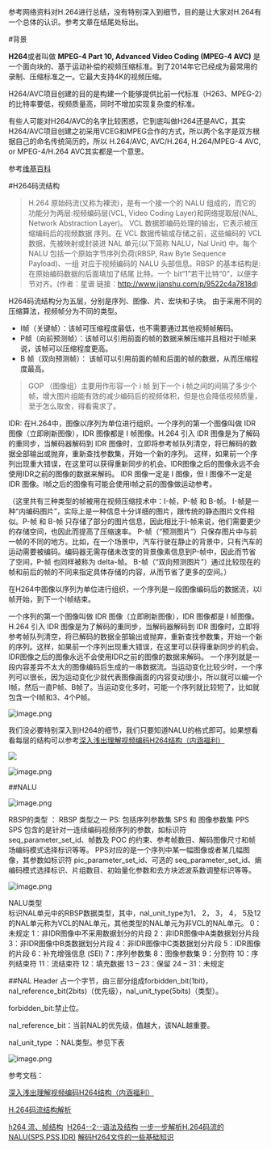 参考网络资料对H.264进行总结，没有特别深入到细节，目的是让大家对H.264有一个总体的认识。参考文章在结尾处标出。


#背景

**H264**或者叫做 **MPEG-4 Part 10, Advanced Video Coding (MPEG-4 AVC)** 是一个面向块的、基于运动补偿的视频压缩标准。到了2014年它已经成为最常用的录制、压缩标准之一。它最大支持4K的视频压缩。

H264/AVC项目创建的目的是构建一个能够提供比前一代标准（H263、MPEG-2）的比特率要低，视频质量高，同时不增加实现复杂度的标准。

有些人可能对H264/AVC的名字比较困惑，它到底叫做H264还是AVC，其实H264/AVC项目创建之初采用VCEG和MPEG合作的方式，所以两个名字是双方根据自己的命名传统简历的，所以 H.264/AVC, AVC/H.264, H.264/MPEG-4 AVC, or MPEG-4/H.264 AVC其实都是一个意思。

参考[维基百科](https://en.wikipedia.org/wiki/H.264/MPEG-4_AVC#Features)


#H264码流结构

>H.264 原始码流(又称为裸流)，是有一个接一个的 NALU 组成的，而它的功能分为两层:视频编码层(VCL, Video Coding Layer)和网络提取层(NAL, Network Abstraction Layer)。
VCL 数据即编码处理的输出，它表示被压缩编码后的视频数据 序列。在 VCL 数据传输或存储之前，这些编码的 VCL 数据，先被映射或封装进 NAL 单元(以下简称 NALU，Nal Unit) 中。每个 NALU 包括一个原始字节序列负荷(RBSP, Raw Byte Sequence Payload)、一组 对应于视频编码的 NALU 头部信息。RBSP 的基本结构是:在原始编码数据的后面填加了结尾 比特。一个 bit“1”若干比特“0”，以便字节对齐。(作者：星谱
链接：http://www.jianshu.com/p/9522c4a7818d)

H264码流结构分为五层，分别是序列、图像、片、宏块和子块。
由于采用不同的压缩算法，视频帧分为不同的类型。
- I帧（关键帧）：该帧可压缩程度最低，也不需要通过其他视频帧解码。
- P帧（向前预测帧）：该帧可以引用前面的帧的数据来解压缩并且相对于I帧来说，该帧可以压缩程度更高。
- B 帧（双向预测帧）： 该帧可以引用前面的帧和后面的帧的数据，从而压缩程度最高。

>GOP （图像组）主要用作形容一个 i 帧 到下一个 i 帧之间的间隔了多少个帧，增大图片组能有效的减少编码后的视频体积，但是也会降低视频质量，至于怎么取舍，得看需求了。



IDR:  在H.264中，图像以序列为单位进行组织。一个序列的第一个图像叫做 IDR 图像（立即刷新图像），IDR 图像都是 I 帧图像。H.264 引入 IDR 图像是为了解码的重同步，当解码器解码到 IDR 图像时，立即将参考帧队列清空，将已解码的数据全部输出或抛弃，重新查找参数集，开始一个新的序列。 这样，如果前一个序列出现重大错误，在这里可以获得重新同步的机会。IDR图像之后的图像永远不会使用IDR之前的图像的数据来解码。       IDR 图像一定是 I 图像，但 I 图像不一定是 IDR 图像。I帧之后的图像有可能会使用I帧之前的图像做运动参考。

（这里共有三种类型的帧被用在视频压缩技术中：I-帧，P-帧 和 B-帧。 
I-帧是一种“内编码图片”，实际上是一种信息十分详细的图片，跟传统的静态图片文件相似。P-帧 和 B-帧 只存储了部分的图片信息，因此相比于I-帧来说，他们需要更少的存储空间，也因此而提高了压缩速率。 
P-帧（“预测图片”）只保存图片中与前一帧的不同的地方。比如，在一个场景中，汽车行驶在静止的背景中，只有汽车的运动需要被编码。编码器无需存储未改变的背景像素信息到P-帧中，因此而节省了空间，P-帧 也同样被称为 delta-帧。 
B-帧（“双向预测图片”）通过比较现在的帧和前后的帧的不同来指定具体存储的内容，从而节省了更多的空间。）

在H264中图像以序列为单位进行组织，一个序列是一段图像编码后的数据流，以I帧开始，到下一个I帧结束。

一个序列的第一个图像叫做 IDR 图像（立即刷新图像），IDR 图像都是 I 帧图像。H.264 引入 IDR 图像是为了解码的重同步，当解码器解码到 IDR 图像时，立即将参考帧队列清空，将已解码的数据全部输出或抛弃，重新查找参数集，开始一个新的序列。这样，如果前一个序列出现重大错误，在这里可以获得重新同步的机会。IDR图像之后的图像永远不会使用IDR之前的图像的数据来解码。
一个序列就是一段内容差异不太大的图像编码后生成的一串数据流。当运动变化比较少时，一个序列可以很长，因为运动变化少就代表图像画面的内容变动很小，所以就可以编一个I帧，然后一直P帧、B帧了。当运动变化多时，可能一个序列就比较短了，比如就包含一个I帧和3、4个P帧。

![image.png](http://upload-images.jianshu.io/upload_images/952890-ec1de09cdca76e41.png?imageMogr2/auto-orient/strip%7CimageView2/2/w/1240)



我们没必要特别深入到H264的细节，我们只要知道NALU的格式即可。如果想看看每层的结构可以参考[深入浅出理解视频编码H264结构（内涵福利）](http://www.jianshu.com/p/9522c4a7818d)





![](http://upload-images.jianshu.io/upload_images/952890-fb226af4f794cfa3.png?imageMogr2/auto-orient/strip%7CimageView2/2/w/1240)

![image.png](http://upload-images.jianshu.io/upload_images/952890-d63c2a6c3ff241cb.png?imageMogr2/auto-orient/strip%7CimageView2/2/w/1240)


##NALU

![image.png](http://upload-images.jianshu.io/upload_images/952890-716512acf98df343.png?imageMogr2/auto-orient/strip%7CimageView2/2/w/1240)

RBSP的类型 ： 
RBSP 类型之一 PS: 包括序列参数集 SPS  和 图像参数集 PPS 
        SPS 包含的是针对一连续编码视频序列的参数，如标识符 seq_parameter_set_id、帧数及 POC 的约束、参考帧数目、解码图像尺寸和帧场编码模式选择标识等等。 
        PPS对应的是一个序列中某一幅图像或者某几幅图像，其参数如标识符 pic_parameter_set_id、可选的 seq_parameter_set_id、熵编码模式选择标识、片组数目、初始量化参数和去方块滤波系数调整标识等等。 

![image.png](http://upload-images.jianshu.io/upload_images/952890-15ad4296dc67430e.png?imageMogr2/auto-orient/strip%7CimageView2/2/w/1240)


NALU类型  
       标识NAL单元中的RBSP数据类型，其中，nal_unit_type为1， 2， 3， 4， 5及12的NAL单元称为VCL的NAL单元，其他类型的NAL单元为非VCL的NAL单元。 
0：未规定 
1：非IDR图像中不采用数据划分的片段 
2：非IDR图像中A类数据划分片段 
3：非IDR图像中B类数据划分片段 
4：非IDR图像中C类数据划分片段 
5：IDR图像的片段 
6：补充增强信息 (SEI) 
7：序列参数集 
8：图像参数集 
9：分割符 
10：序列结束符 
11：流结束符 
12：填充数据 
13 – 23：保留 
24 – 31：未规定 

##NAL Header
占一个字节，由三部分组成forbidden_bit(1bit)，nal_reference_bit(2bits)（优先级），nal_unit_type(5bits)（类型）。

forbidden_bit:禁止位。

nal_reference_bit：当前NAL的优先级，值越大，该NAL越重要。

nal_unit_type ：NAL类型。参见下表

![image.png](http://upload-images.jianshu.io/upload_images/952890-8ce2deb38b4f283f.png?imageMogr2/auto-orient/strip%7CimageView2/2/w/1240)


参考文档：

[深入浅出理解视频编码H264结构（内涵福利）](http://www.jianshu.com/p/9522c4a7818d)

[H.264码流结构解析](http://blog.csdn.net/mandagod/article/details/51174680)

[h264 流、帧结构](http://transcoder.baiducontent.com/tc?srd=1&dict=32&h5ad=1&bdenc=1&lid=9157954412547245214&title=h264%E6%B5%81%E5%B8%A7%E7%BB%93%E6%9E%84-DoubleLi-%E5%8D%9A%E5%AE%A2%E5%9B%AD&nsrc=IlPT2AEptyoA_yixCFOxXnANedT62v3IEQGG_ytK1DK6mlrte4viZQRAXjbrMXmNZpPPtCPQpxkIuHKb_7YskNYWgK)
 [H264--2--语法及结构](http://blog.csdn.net/yangzhongxuan/article/details/8003494)
[一步一步解析H.264码流的NALU(SPS,PSS,IDR)](http://guoh.org/lifelog/2013/10/h-264-bit-stream-sps-pps-idr-nalu/)
[解码H264文件的一些基础知识](http://transcoder.baiducontent.com/tc?srd=1&dict=32&h5ad=1&bdenc=1&lid=11870939732630474985&nsrc=IlPT2AEptyoA_yixCFOxXnANedT62v3IEQGG_ytK1DK6mlrte4viZQRAYCH7MXW4GoCb9n00sqcIuH7a_71k6so4g43)